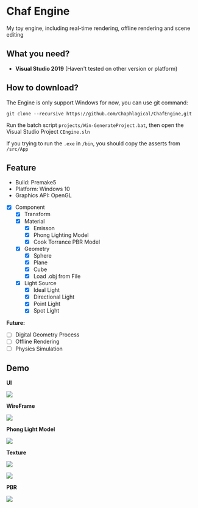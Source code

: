 # Chaf Engine

My toy engine, including real-time rendering, offline rendering and scene editing

## What you need?

* **Visual Studio 2019** (Haven't tested on other version or platform)

## How to download?

The Engine is only support Windows for now, you can use git command:

```shell
git clone --recursive https://github.com/Chaphlagical/ChafEngine,git
```

Run the batch script `projects/Win-GenerateProject.bat`, then open the Visual Studio Project `CEngine.sln`

If you trying to run the `.exe` in `/bin`, you should copy the asserts from `/src/App`

## Feature

* Build: Premake5
* Platform: Windows 10
* Graphics API: OpenGL

- [x] Component
	- [x] Transform
	- [x] Material
		- [x] Emisson
		- [x] Phong Lighting Model
		- [x] Cook Torrance PBR Model
	- [x] Geometry
		- [x] Sphere
		- [x] Plane
		- [x] Cube
		- [x] Load .obj from File
	- [x] Light Source
		- [x] Ideal Light
		- [x] Directional Light
		- [x] Point Light
		- [x] Spot Light

**Future:**

- [ ] Digital Geometry Process
- [ ] Offline Rendering
- [ ] Physics Simulation

## Demo

**UI**

![](https://chaphlagical.github.io/external/CG_Demo/ChafEngine/UI.png)

**WireFrame**

![](https://chaphlagical.github.io/external/CG_Demo/ChafEngine/wireframe.png)

**Phong Light Model**

![](https://chaphlagical.github.io/external/CG_Demo/ChafEngine/Phong.png)

**Texture**

![](https://chaphlagical.github.io/external/CG_Demo/ChafEngine/texture.png)

![](https://chaphlagical.github.io/external/CG_Demo/ChafEngine/texture1.png)

**PBR**

![](http://home.ustc.edu.cn/~chaf/image/pbr.png)

